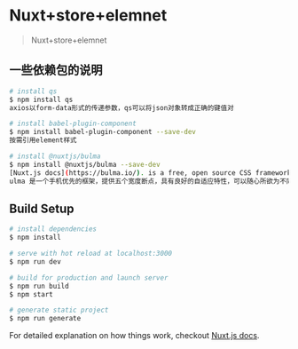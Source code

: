 # Nuxt+store+elemnet

> Nuxt+store+elemnet

## 一些依赖包的说明

``` bash
# install qs
$ npm install qs
axios以form-data形式的传递参数，qs可以将json对象转成正确的键值对

# install babel-plugin-component
$ npm install babel-plugin-component --save-dev
按需引用element样式

# install @nuxtjs/bulma
$ npm install @nuxtjs/bulma --save-dev
[Nuxt.js docs](https://bulma.io/). is a free, open source CSS framework based on Flexbox and used by more than 150,000 developers.
ulma 是一个手机优先的框架，提供五个宽度断点，具有良好的自适应特性，可以随心所欲为不同设备设置不同样式。
```

## Build Setup

``` bash
# install dependencies
$ npm install

# serve with hot reload at localhost:3000
$ npm run dev

# build for production and launch server
$ npm run build
$ npm start

# generate static project
$ npm run generate
```

For detailed explanation on how things work, checkout [Nuxt.js docs](https://nuxtjs.org).
